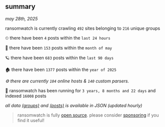 
## summary
_may 28th, 2025_

ransomwatch is currently crawling `492` sites belonging to `216` unique groups

⏲ there have been `4` posts within the `last 24 hours`

🦈 there have been `153` posts within the `month of may`

🪐 there have been `683` posts within the `last 90 days`

🏚 there have been `1377` posts within the `year of 2025`

_⚙️ there are currently `104` online hosts & `140` custom parsers._

🦕 ransomwatch has been running for `3 years, 8 months and 22 days` and indexed `16008` posts

_all data  [(groups)](http://ransomwhat.telemetry.ltd/groups) and [(posts)](http://ransomwhat.telemetry.ltd/posts) is available in JSON (updated hourly)_

> ransomwatch is fully [open source](https://github.com/joshhighet/ransomwatch#ransomwatch--). please consider [sponsoring](https://github.com/sponsors/joshhighet) if you find it useful!
